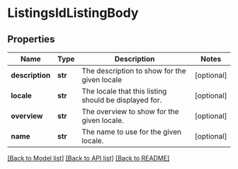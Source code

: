 # ListingsIdListingBody

## Properties
Name | Type | Description | Notes
------------ | ------------- | ------------- | -------------
**description** | **str** | The description to show for the given locale | [optional] 
**locale** | **str** | The locale that this listing should be displayed for. | [optional] 
**overview** | **str** | The overview to show for the given locale. | [optional] 
**name** | **str** | The name to use for the given locale. | [optional] 

[[Back to Model list]](../README.md#documentation-for-models) [[Back to API list]](../README.md#documentation-for-api-endpoints) [[Back to README]](../README.md)

